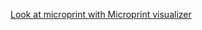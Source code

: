 [Look at microprint with Microprint visualizer](https://alphasteam.github.io/microprint-visualizer/?url=https://api.github.com/repos/AlphaSteam/julia-vscode-microprint-test/contents/microprint(ubuntu-latest,1.8).svg&ref=refs/heads/master)